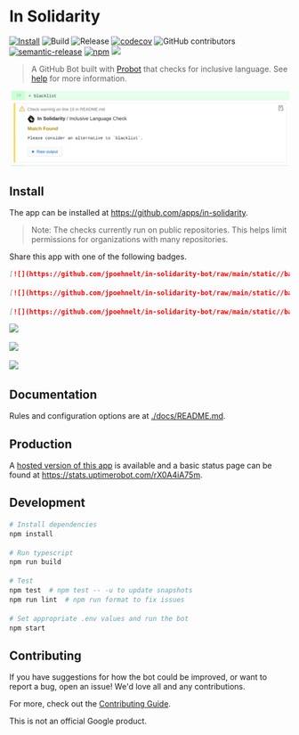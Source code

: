 # In Solidarity

[![Install](https://img.shields.io/badge/-Install%20App-blue)](https://github.com/apps/in-solidarity)
![Build](https://github.com/jpoehnelt/in-solidarity-bot/workflows/Build/badge.svg)
![Release](https://github.com/jpoehnelt/in-solidarity-bot/workflows/Release/badge.svg)
[![codecov](https://codecov.io/gh/jpoehnelt/in-solidarity-bot/branch/master/graph/badge.svg)](https://codecov.io/gh/jpoehnelt/in-solidarity-bot)
![GitHub contributors](https://img.shields.io/github/contributors/jpoehnelt/in-solidarity-bot?color=green)
[![semantic-release](https://img.shields.io/badge/%20%20%F0%9F%93%A6%F0%9F%9A%80-semantic--release-e10079.svg)](https://github.com/semantic-release/semantic-release)
[![npm](https://img.shields.io/npm/v/in-solidarity-bot)](https://www.npmjs.com/package/in-solidarity-bot)
[![](./static//badge-flat.png)](https://github.com/apps/in-solidarity)

> A GitHub Bot built with [Probot](https://github.com/probot/probot) that checks for inclusive language. See [help](./static/HELP.md) for more information.

![](./static/screenshot.png)

## Install

The app can be installed at https://github.com/apps/in-solidarity.

> Note: The checks currently run on public repositories. This helps limit permissions for organizations with many repositories.

Share this app with one of the following badges.

```md
[![](https://github.com/jpoehnelt/in-solidarity-bot/raw/main/static//badge-flat.png)](https://github.com/apps/in-solidarity)

[![](https://github.com/jpoehnelt/in-solidarity-bot/raw/main/static//badge-flat-square.png)](https://github.com/apps/in-solidarity)

[![](https://github.com/jpoehnelt/in-solidarity-bot/raw/main/static//badge-for-the-badge.png)](https://github.com/apps/in-solidarity)
```

[![](https://github.com/jpoehnelt/in-solidarity-bot/raw/main/static//badge-flat.png)](https://github.com/apps/in-solidarity)

[![](https://github.com/jpoehnelt/in-solidarity-bot/raw/main/static//badge-flat-square.png)](https://github.com/apps/in-solidarity)

[![](https://github.com/jpoehnelt/in-solidarity-bot/raw/main/static//badge-for-the-badge.png)](https://github.com/apps/in-solidarity)

## Documentation

Rules and configuration options are at [./docs/README.md](https://github.com/jpoehnelt/in-solidarity-bot/blob/main/docs/README.md).

## Production

A [hosted version of this app](https://github.com/apps/in-solidarity) is available and a basic status page can be found at https://stats.uptimerobot.com/rX0A4iA75m.

## Development

```sh
# Install dependencies
npm install

# Run typescript
npm run build

# Test
npm test  # npm test -- -u to update snapshots
npm run lint  # npm run format to fix issues

# Set appropriate .env values and run the bot
npm start
```

## Contributing

If you have suggestions for how the bot could be improved, or want to report a bug, open an issue! We'd love all and any contributions.

For more, check out the [Contributing Guide](CONTRIBUTING.md).

This is not an official Google product.
